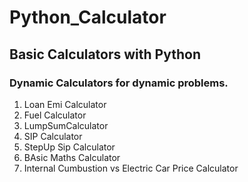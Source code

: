 # Python_Calculator
## **Basic Calculators with Python**
### Dynamic Calculators for dynamic problems.
<ol>
  
  <li>
    Loan Emi Calculator
  </li>
  <li>
    Fuel Calculator
  </li>
  <li>
    LumpSumCalculator
  </li>
  <li>
    SIP Calculator
  </li>
  <li>
    StepUp Sip Calculator
  </li>
  <li>
    BAsic Maths Calculator
  </li>
  <li>
    Internal Cumbustion vs Electric Car Price Calculator
  </li>
</ol>
